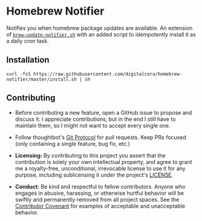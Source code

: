 # Homebrew Notifier

Notifies you when homebrew package updates are available. An extension of
[`brew-update-notifier.sh`](https://gist.github.com/streeter/3254906) with an
added script to idempotently install it as a daily cron task.

## Installation

```
curl -fsS https://raw.githubusercontent.com/digitalcora/homebrew-notifier/master/install.sh | sh
```

## Contributing

* Before contributing a new feature, open a GitHub issue to propose and discuss
  it. I appreciate contributions, but in the end I still have to maintain them,
  so I might not want to accept every single one.

* Follow thoughtbot's [Git Protocol] for pull requests. Keep PRs focused (only
  containing a single feature, bug fix, etc.)

* **Licensing:** By contributing to this project you assert that the
  contribution is solely your own intellectual property, and agree to grant me a
  royalty-free, unconditional, irrevocable license to use it for any purpose,
  including sublicensing it under the project's [LICENSE].

* **Conduct:** Be kind and respectful to fellow contributors. Anyone who engages
  in abusive, harassing, or otherwise hurtful behavior will be swiftly and
  permanently removed from all project spaces. See the [Contributor Covenant]
  for examples of acceptable and unacceptable behavior.

[Git Protocol]: https://github.com/thoughtbot/guides/tree/master/protocol/git
[LICENSE]: https://github.com/digitalcora/homebrew-notifier/blob/master/LICENSE
[Contributor Covenant]: https://www.contributor-covenant.org/
